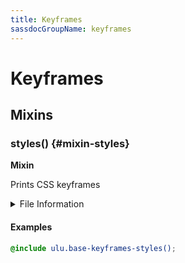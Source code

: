 ```yaml
---
title: Keyframes
sassdocGroupName: keyframes
---
```



# Keyframes

<div class="type-large">



</div>



## Mixins




<div class="sassdoc-item-header">

###  styles() {#mixin-styles}

  <div class="sassdoc-item-header__labels">
    <span class="tag tag--primary"><strong>Mixin</strong></span>
  </div>

</div>

  

Prints CSS keyframes
    
    


<details>
  <summary>File Information</summary>
  
- **File:** _keyframes.scss
- **Group:** keyframes
- **Type:** mixin
- **Lines (comments):** 7-9
- **Lines (code):** 11-168

</details>

    

#### Examples

      


``` scss
@include ulu.base-keyframes-styles();
```
  

      
  
  